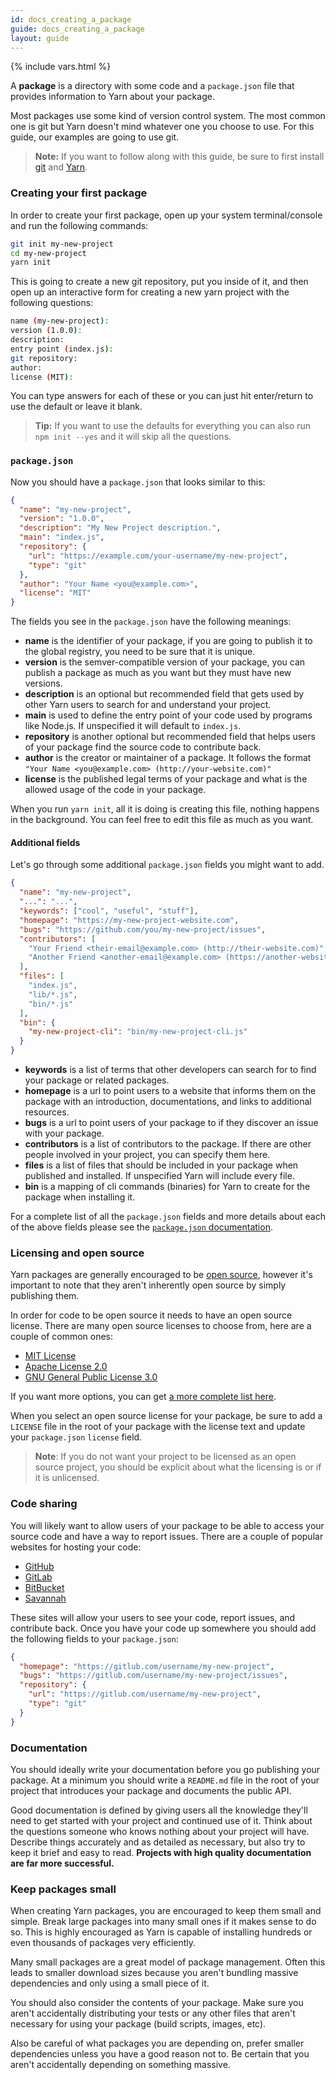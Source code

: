 ```yaml
---
id: docs_creating_a_package
guide: docs_creating_a_package
layout: guide
---
```


{% include vars.html %}

A **package** is a directory with some code and a `package.json` file that
provides information to Yarn about your package.

Most packages use some kind of version control system. The most common one is
git but Yarn doesn't mind whatever one you choose to use. For this guide, our
examples are going to use git.

> **Note:** If you want to follow along with this guide, be sure to first
> install [git](https://git-scm.com/book/en/v2/Getting-Started-Installing-Git)
> and [Yarn]({{url_base}}/docs/install).

### Creating your first package <a class="toc" id="toc-creating-your-first-package" href="#toc-creating-your-first-package"></a>

In order to create your first package, open up your system terminal/console and
run the following commands:

```sh
git init my-new-project
cd my-new-project
yarn init
```

This is going to create a new git repository, put you inside of it, and then
open up an interactive form for creating a new yarn project with the following
questions:

```sh
name (my-new-project):
version (1.0.0):
description:
entry point (index.js):
git repository:
author:
license (MIT):
```

You can type answers for each of these or you can just hit enter/return to use
the default or leave it blank.

> **Tip:** If you want to use the defaults for everything you can also run
> `npm init --yes` and it will skip all the questions.

### `package.json` <a class="toc" id="toc-package-json" href="#toc-package-json"></a>

Now you should have a `package.json` that looks similar to this:

```json
{
  "name": "my-new-project",
  "version": "1.0.0",
  "description": "My New Project description.",
  "main": "index.js",
  "repository": {
    "url": "https://example.com/your-username/my-new-project",
    "type": "git"
  },
  "author": "Your Name <you@example.com>",
  "license": "MIT"
}
```

The fields you see in the `package.json` have the following meanings:

- **name** is the identifier of your package, if you are going to publish it to
  the global registry, you need to be sure that it is unique.
- **version** is the semver-compatible version of your package, you can publish
  a package as much as you want but they must have new versions.
- **description** is an optional but recommended field that gets used by other
  Yarn users to search for and understand your project.
- **main** is used to define the entry point of your code used by programs like
  Node.js. If unspecified it will default to `index.js`.
- **repository** is another optional but recommended field that helps users of
  your package find the source code to contribute back.
- **author** is the creator or maintainer of a package. It follows the format
  `"Your Name <you@example.com> (http://your-website.com)"`
- **license** is the published legal terms of your package and what is the
  allowed usage of the code in your package.

When you run `yarn init`, all it is doing is creating this file, nothing
happens in the background. You can feel free to edit this file as much as you
want.

#### Additional fields <a class="toc" id="toc-additional-fields" href="#toc-additional-fields"></a>

Let's go through some additional `package.json` fields you might want to add.

```json
{
  "name": "my-new-project",
  "...": "...",
  "keywords": ["cool", "useful", "stuff"],
  "homepage": "https://my-new-project-website.com",
  "bugs": "https://github.com/you/my-new-project/issues",
  "contributors": [
    "Your Friend <their-email@example.com> (http://their-website.com)",
    "Another Friend <another-email@example.com> (https://another-website.org)"
  ],
  "files": [
    "index.js",
    "lib/*.js",
    "bin/*.js"
  ],
  "bin": {
    "my-new-project-cli": "bin/my-new-project-cli.js"
  }
}
```

- **keywords** is a list of terms that other developers can search for to find
  your package or related packages.
- **homepage** is a url to point users to a website that informs them on the
  package with an introduction, documentations, and links to additional
  resources.
- **bugs** is a url to point users of your package to if they discover an issue
  with your package.
- **contributors** is a list of contributors to the package. If there are other
  people involved in your project, you can specify them here.
- **files** is a list of files that should be included in your package when
  published and installed. If unspecified Yarn will include every file.
- **bin** is a mapping of cli commands (binaries) for Yarn to create for the
  package when installing it.

For a complete list of all the `package.json` fields and more details about
each of the above fields please see the
[`package.json` documentation]({{url_base}}/docs/package-json).

### Licensing and open source <a class="toc" id="toc-licensing-and-open-source" href="#toc-licensing-and-open-source"></a>

Yarn packages are generally encouraged to be
[open source](https://opensource.org/definition), however it's important to
note that they aren't inherently open source by simply publishing them.

In order for code to be open source it needs to have an open source license.
There are many open source licenses to choose from, here are a couple of common
ones:

- [MIT License](http://choosealicense.com/licenses/mit/)
- [Apache License 2.0](http://choosealicense.com/licenses/apache-2.0/)
- [GNU General Public License 3.0](http://choosealicense.com/licenses/gpl-3.0/)

If you want more options, you can get
[a more complete list here](http://choosealicense.com/licenses/).

When you select an open source license for your package, be sure to add a
`LICENSE` file in the root of your package with the license text and update
your `package.json` `license` field.

> **Note**: If you do not want your project to be licensed as an open source
> project, you should be explicit about what the licensing is or if it is
> unlicensed.

### Code sharing <a class="toc" id="toc-code-sharing" href="#toc-code-sharing"></a>

You will likely want to allow users of your package to be able to access your
source code and have a way to report issues. There are a couple of popular
websites for hosting your code:

- [GitHub](https://github.com)
- [GitLab](https://about.gitlab.com/)
- [BitBucket](https://bitbucket.org/)
- [Savannah](https://savannah.nongnu.org/)

These sites will allow your users to see your code, report issues, and
contribute back. Once you have your code up somewhere you should add the
following fields to your `package.json`:

```json
{
  "homepage": "https://gitlub.com/username/my-new-project",
  "bugs": "https://gitlub.com/username/my-new-project/issues",
  "repository": {
    "url": "https://gitlub.com/username/my-new-project",
    "type": "git"
  }
}
```

### Documentation <a class="toc" id="toc-documentation" href="#toc-documentation"></a>

You should ideally write your documentation before you go publishing your
package. At a minimum you should write a `README.md` file in the root of your
project that introduces your package and documents the public API.

Good documentation is defined by giving users all the knowledge they'll need to
get started with your project and continued use of it. Think about the
questions someone who knows nothing about your project will have. Describe
things accurately and as detailed as necessary, but also try to keep it brief
and easy to read. **Projects with high quality documentation are far more
successful.**

### Keep packages small <a class="toc" id="toc-keep-packages-small" href="#toc-keep-packages-small"></a>

When creating Yarn packages, you are encouraged to keep them small and simple.
Break large packages into many small ones if it makes sense to do so. This is
highly encouraged as Yarn is capable of installing hundreds or even thousands
of packages very efficiently.

Many small packages are a great model of package management. Often this leads
to smaller download sizes because you aren't bundling massive dependencies and
only using a small piece of it.

You should also consider the contents of your package. Make sure you aren't
accidentally distributing your tests or any other files that aren't necessary
for using your package (build scripts, images, etc).

Also be careful of what packages you are depending on, prefer smaller
dependencies unless you have a good reason not to. Be certain that you aren't
accidentally depending on something massive.

